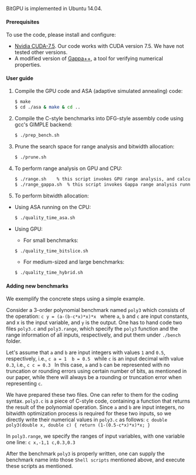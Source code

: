 BitGPU is implemented in Ubuntu 14.04.

#### Prerequisites
To use the code, please install and configure:
- [Nvidia CUDA-7.5](https://developer.nvidia.com/cuda-downloads). Our code works with CUDA version 7.5. We have not tested other versions.
- A modified version of [Gappa++](https://github.com/YeDeheng/gappa), a tool for verifying numerical properties.

#### User guide
1. Compile the GPU code and ASA (adaptive simulated annealing) code:

    ```sh
    $ make
    $ cd ./asa & make & cd ..
    ```

2. Compile the C-style benchmarks into DFG-style assembly code using gcc's GIMPLE backend:

    ```sh
    $ ./prep_bench.sh
    ```
3. Prune the search space for range analysis and bitwidth allocation:

    ```sh
    $ ./prune.sh
    ```

4. To perform range analysis on GPU and CPU:

    ```sh
    $ ./range.sh    % this script invokes GPU range analysis, and calculates the GPU runtime.
    $ ./range_gappa.sh  % this script invokes Gappa range analysis running on the CPU, and calculates the CPU runtime, which is compared to the above GPU runtime.
    ```
5. To perform bitwidth allocation:
  * Using ASA running on the CPU:

    ```sh
    $ ./quality_time_asa.sh
    ```
  * Using GPU: 
    - For small benchmarks:

    ```sh
    $ ./quality_time_bitslice.sh
    ```

    - For medium-sized and large benchmarks:

    ```sh
    $ ./quality_time_hybrid.sh
    ```

#### Adding new benchmarks
We exemplify the concrete steps using a simple example. 

Consider a 3-order polynomial benchmark named `poly3` which consists of the operation: 
    ```c
    y = (a-(b-c*x)*x)*x
    ```
where `a`, `b` and `c` are input constants, and x is the input variable, and `y` is the output. 
One has to hand code two files `poly3.c` and `poly3.range`, which specify the `poly3` function and the range information of all inputs, respectively, and put them under `./bench` folder.

Let's assume that `a` and `b` are input integers with values `1` and `0.5`, respectively, i.e.,
    ```c
    a = 1 
    b = 0.5
    ```
while `c` is an input decimal with value `0.3`, i.e.,
    ```c
    c = 0.3
    ```
In this case, `a` and `b` can be represented with no truncation or rounding errors using certain number of bits, as mentioned in our paper, while there will always be a rounding or truncation error when representing `c`. 

We have prepared these two files. One can refer to them for the coding syntax. `poly3.c` is a piece of C-style code, containing a function that returns the result of the polynomial operation. Since `a` and `b` are input integers, no bitwidth optimization process is required for these two inputs, so we directly write their numerical values in `poly3.c` as follows: 
    ```c
    double poly3(double x, double c) {
            return (1-(0.5-c*x)*x)*x;
    }
    ```

In `poly3.range`, we specify the ranges of input variables, with one variable one line: 
    ```c
    x,-1,1
    c,0.3,0.3
    ```

After the benchmark `poly3` is properly written, one can supply the benchmark name into those `Shell scripts` mentioned above, and execute these scripts as mentioned. 
